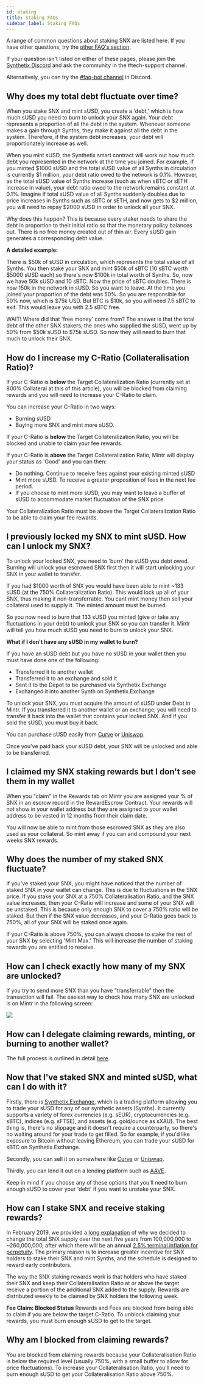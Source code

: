```yaml
---
id: staking
title: Staking FAQs
sidebar_label: Staking FAQs
---
```


A range of common questions about staking SNX are listed here. If you have other questions, try the [other FAQ's section](https://synthetix.community/docs/other). 

If your question isn't listed on either of these pages, please join the [Synthetix Discord](http://discordapp.com/invite/FYu4qms) and ask the community in the #tech-support channel. 

Alternatively, you can try the [#faq-bot channel](https://discord.gg/cRDcvcX) in Discord. 

## Why does my total debt fluctuate over time? 

When you stake SNX and mint sUSD, you create a 'debt,' which is how much sUSD you need to burn to unlock your SNX again. Your debt represents a proportion of all the debt in the system. Whenever someone makes a gain through Synths, they make it against all the debt in the system. Therefore, if the system debt increases, your debt will proportionately increase as well. 

When you mint sUSD, the Synthetix smart contract will work out how much debt you represented in the network at the time you joined. For example, if you minted $1000 sUSD and the total sUSD value of all Synths in circulation is currently $1 million, your debt ratio owed to the network is 0.1%. However, as the total sUSD value of Synths increase (such as when sBTC or sETH increase in value), your debt ratio owed to the network remains constant at 0.1%. Imagine if total sUSD value of all Synths suddenly doubles due to price increases in Synths such as sBTC or sETH, and now gets to $2 million, you will need to repay $2000 sUSD in order to unlock all your SNX.

Why does this happen? This is because every staker needs to share the debt in proportion to their initial ratio so that the monetary policy balances out. There is no free money created out of thin air. Every sUSD gain generates a corresponding debt value. 

**A detailed example:**

There is $50k of sUSD in circulation, which represents the total value of all Synths. You then stake your SNX and mint $50k of sBTC (10 sBTC worth $5000 sUSD each) so there's now $100k in total worth of Synths. So, now we have 50k sUSD and 10 sBTC. Now the price of sBTC doubles. There is now 150k in the network in sUSD. So you want to leave. At the time you joined your proportion of the debt was 50%. So you are responsible for 50% now, which is $75k USD. But BTC is $10k, so you will need 7.5 sBTC to exit. This would leave you with 2.5 sBTC free.

WAIT! Where did that 'free money' come from? The answer is that the total debt of the other SNX stakers, the ones who supplied the sUSD, went up by 50% from $50k sUSD to $75k sUSD. So now they will need to burn that much to unlock their SNX. 

## How do I increase my C-Ratio (Collateralisation Ratio)?

If your C-Ratio is **below** the Target Collateralization Ratio (currently set at 800% Collateral at this of this article), you will be blocked from claiming rewards and you will need to increase your C-Ratio to claim. 

You can increase your C-Ratio in two ways:
- Burning sUSD
- Buying more SNX and mint more sUSD.

If your C-Ratio is **below** the Target Collateralization Ratio, you will be blocked and unable to claim your fee rewards. 

If your C-Ratio is **above** the Target Collateralization Ratio, Mintr will display your status as 'Good' and you can then:
- Do nothing. Continue to receive fees against your existing minted sUSD
- Mint more sUSD. To receive a greater proposition of fees in the next fee period.
- If you choose to mint more sUSD, you may want to leave a buffer of sUSD to accommodate market fluctuation of the SNX price.

Your Collateralization Ratio must be above the Target Collateralization Ratio to be able to claim your fee rewards. 

## I previously locked my SNX to mint sUSD. How can I unlock my SNX?

To unlock your locked SNX, you need to 'burn' the sUSD you debt owed. Burning will unlock your escrowed SNX first then it will start unlocking your SNX in your wallet to transfer.  

If you had $1000 worth of SNX you would have been able to mint ~133 sUSD (at the 750% Collateralization Ratio). This would lock up all of your SNX, thus making it non-transferrable. You cant mint money then sell your collateral used to supply it. The minted amount must be burned. 

So you now need to burn that 133 sUSD you minted (give or take any fluctuations in your debt) to unlock your SNX so you can transfer it. Mintr will tell you how much sUSD you need to burn to unlock your SNX.

**What if I don't have any sUSD in my wallet to burn?**

If you have an sUSD debt but you have no sUSD in your wallet then you must have done one of the following:
- Transferred it to another wallet
- Transferred it to an exchange and sold it
- Sent it to the Depot to be purchased via Synthetix.Exchange
- Exchanged it into another Synth on Synthetix.Exchange

To unlock your SNX, you must acquire the amount of sUSD under Debt in Mintr. If you transferred it to another wallet or an exchange, you will need to transfer it back into the wallet that contains your locked SNX. And if you sold the sUSD, you must buy it back. 

You can purchase sUSD easily from [Curve](https://curve.fi) or [Uniswap](https://uniswap.exchange). 

Once you've paid back your sUSD debt, your SNX will be unlocked and able to be transferred. 

## I claimed my SNX staking rewards but I don't see them in my wallet

When you "claim" in the Rewards tab on Mintr you are assigned your % of SNX in an escrow record in the RewardEscrow Contract. Your rewards will not show in your wallet address but they are assigned to your wallet address to be vested in 12 months from their claim date.

You will now be able to mint from those escrowed SNX as they are also used as your collateral. So mint away if you can and compound your next weeks SNX rewards. 

## Why does the number of my staked SNX fluctuate? 

If you've staked your SNX, you might have noticed that the number of staked SNX in your wallet can change. This is due to fluctuations in the SNX price. If you stake your SNX at a 750% Collateralisation Ratio, and the SNX value increases, then your C-Ratio will increase and some of your SNX will be unstaked. This is because only enough SNX to cover a 750% ratio will be staked. But then if the SNX value decreases, and your C-Ratio goes back to 750%, all of your SNX will be staked once again. 

If your C-Ratio is above 750%, you can always choose to stake the rest of your SNX by selecting 'Mint Max.' This will increase the number of staking rewards you are entitled to receive. 

## How can I check exactly how many of my SNX are unlocked?

If you try to send more SNX than you have "transferrable" then the transaction will fail. The easiest way to check how many SNX are unlocked is on Mintr in the following screen: 

<img src="static/img/unlockedSNX.png">

## How can I delegate claiming rewards, minting, or burning to another wallet? 

The full process is outlined in detail [here](https://blog.synthetix.io/a-guide-to-delegation/).

## Now that I've staked SNX and minted sUSD, what can I do with it? 

Firstly, there is [Synthetix.Exchange](https://synthetix.exchange), which is a trading platform allowing you to trade your sUSD for any of our synthetic assets (Synths). It currently supports a variety of forex currencies (e.g. sEUR), cryptocurrencies (e.g. sBTC), indices (e.g. sFTSE), and assets (e.g. gold/ounce as sXAU). The best thing is, there's no slippage and it doesn't require a counterparty, so there's no waiting around for your trade to get filled. So for example, if you'd like exposure to Bitcoin without leaving Ethereum, you can trade your sUSD for sBTC on Synthetix.Exchange. 

Secondly, you can sell it on somewhere like [Curve](https://curve.fi) or [Uniswap](https://uniswap.exchange). 

Thirdly, you can lend it out on a lending platform such as [AAVE](https://aave.com). 

Keep in mind if you choose any of these options that you'll need to burn enough sUSD to cover your 'debt' if you want to unstake your SNX. 

## How can I stake SNX and receive staking rewards?

In February 2019, we provided a [long explanation](https://blog.synthetix.io/synthetix-monetary-policy-changes/) of why we decided to change the total SNX supply over the next five years from 100,000,000 to ~260,000,000, after which there will be an annual [2.5% terminal inflation for perpetuity](https://blog.synthetix.io/reaching-monetary-policy-consensus/). The primary reason is to increase greater incentive for SNX holders to stake their SNX and mint Synths, and the schedule is designed to reward early contributors. 

The way the SNX staking rewards work is that holders who have staked their SNX and keep their Collateralisation Ratio at or above the target receive a portion of the additional SNX added to the supply. Rewards are distributed weekly to be claimed by SNX holders the following week. 

**Fee Claim: Blocked Status**
Rewards and Fees are blocked from being able to claim if you are below the target C-Ratio. To unblock claiming your rewards, you must burn enough sUSD to get to the target.

## Why am I blocked from claiming rewards?

You are blocked from claiming rewards because your Collateralisation Ratio is below the required level (usually 750%, with a small buffer to allow for price fluctuations). To increase your Collateralisation Ratio, you'll need to burn enough sUSD to get your Collateralisation Ratio above 750%. 
